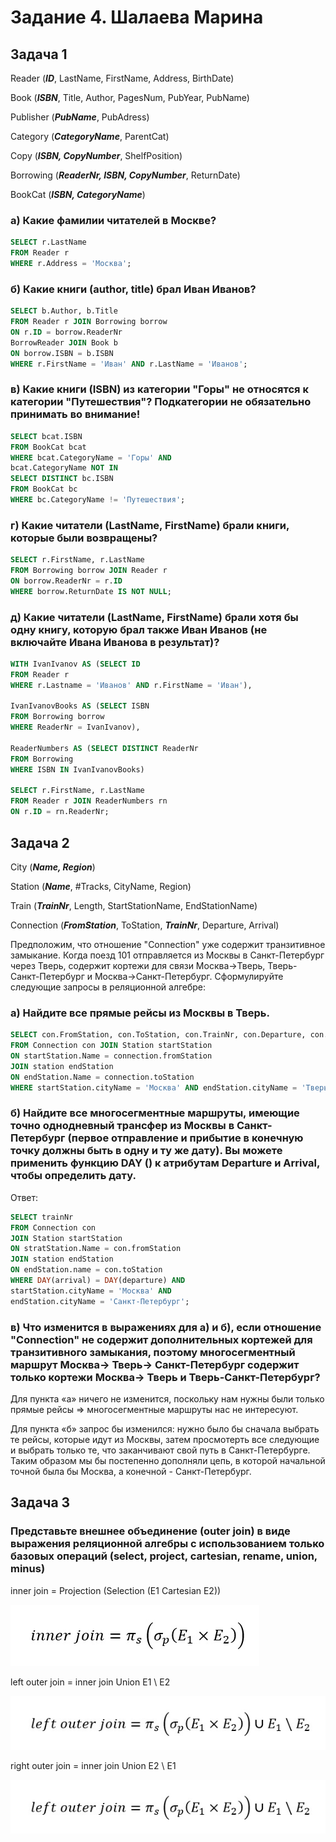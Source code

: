 # Задание 4. Шалаева Марина

## Задача 1

Reader (***ID***, LastName, FirstName, Address, BirthDate)

Book (***ISBN***, Title, Author, PagesNum, PubYear, PubName)

Publisher (***PubName***, PubAdress)

Category (***CategoryName***, ParentCat)

Copy (***ISBN, CopyNumber***, ShelfPosition)

Borrowing (***ReaderNr, ISBN, CopyNumber***, ReturnDate)

BookCat (***ISBN, CategoryName***)

### а) Какие фамилии читателей в Москве?

``` sql
SELECT r.LastName
FROM Reader r
WHERE r.Address = 'Москва';
```

### б) Какие книги (author, title) брал Иван Иванов?

``` sql
SELECT b.Author, b.Title
FROM Reader r JOIN Borrowing borrow
ON r.ID = borrow.ReaderNr
BorrowReader JOIN Book b
ON borrow.ISBN = b.ISBN
WHERE r.FirstName = 'Иван' AND r.LastName = 'Иванов';
```

### в) Какие книги (ISBN) из категории "Горы" не относятся к категории "Путешествия"? Подкатегории не обязательно принимать во внимание!

``` sql
SELECT bcat.ISBN
FROM BookCat bcat
WHERE bcat.CategoryName = 'Горы' AND
bcat.CategoryName NOT IN 
SELECT DISTINCT bc.ISBN
FROM BookCat bc
WHERE bc.CategoryName != 'Путешествия';
```

### г) Какие читатели (LastName, FirstName) брали книги, которые были возвращены?

``` sql
SELECT r.FirstName, r.LastName
FROM Borrowing borrow JOIN Reader r
ON borrow.ReaderNr = r.ID
WHERE borrow.ReturnDate IS NOT NULL;
```

### д) Какие читатели (LastName, FirstName) брали хотя бы одну книгу, которую брал также Иван Иванов (не включайте Ивана Иванова в результат)?

``` sql
WITH IvanIvanov AS (SELECT ID
FROM Reader r
WHERE r.Lastname = 'Иванов' AND r.FirstName = 'Иван'),

IvanIvanovBooks AS (SELECT ISBN
FROM Borrowing borrow
WHERE ReaderNr = IvanIvanov),

ReaderNumbers AS (SELECT DISTINCT ReaderNr
FROM Borrowing
WHERE ISBN IN IvanIvanovBooks)

SELECT r.FirstName, r.LastName
FROM Reader r JOIN ReaderNumbers rn
ON r.ID = rn.ReaderNr;
```

## Задача 2

City (***Name, Region***)

Station (***Name***, #Tracks, CityName, Region) 

Train (***TrainNr***, Length, StartStationName, EndStationName)

Connection (***FromStation***, ToStation, ***TrainNr***, Departure, Arrival)

Предположим, что отношение "Connection" уже содержит транзитивное замыкание. Когда поезд 101 отправляется из Москвы в Санкт-Петербург через Тверь, содержит кортежи для связи Москва->Тверь, Тверь-Санкт-Петербург и Москва->Санкт-Петербург. Сформулируйте следующие запросы в реляционной алгебре:

### а) Найдите все прямые рейсы из Москвы в Тверь.

``` sql
SELECT con.FromStation, con.ToStation, con.TrainNr, con.Departure, con.Arrival
FROM Connection con JOIN Station startStation
ON startStation.Name = connection.fromStation 
JOIN station endStation 
ON endStation.Name = connection.toStation
WHERE startStation.cityName = 'Москва' AND endStation.cityName = 'Тверь';
```

### б) Найдите все многосегментные маршруты, имеющие точно однодневный трансфер из Москвы в Санкт-Петербург (первое отправление и прибытие в конечную точку должны быть в одну и ту же дату). Вы можете применить функцию DAY () к атрибутам Departure и Arrival, чтобы определить дату. 

Ответ:
``` sql
SELECT trainNr
FROM Connection con
JOIN Station startStation
ON stratStation.Name = con.fromStation 
JOIN station endStation
ON endStation.name = con.toStation
WHERE DAY(arrival) = DAY(departure) AND
startStation.cityName = 'Москва' AND
endStation.cityName = 'Санкт-Петербург';
```

### в) Что изменится в выражениях для а) и б), если отношение "Connection" не содержит дополнительных кортежей для транзитивного замыкания, поэтому многосегментный маршрут Москва-> Тверь-> Санкт-Петербург содержит только кортежи Москва-> Тверь и Тверь-Санкт-Петербург?

Для пункта «а» ничего не изменится, поскольку нам нужны были только прямые рейсы => многосегментные маршруты нас не интересуют.

Для пункта «б» запрос бы изменился: нужно было бы сначала выбрать те рейсы, которые идут из Москвы, затем просмотерть все следующие и выбрать только те, что заканчивают свой путь в Санкт-Петербурге. Таким образом мы бы постепенно дополняли цепь, в которой начальной точной была бы Москва, а конечной - Санкт-Петербург.

## Задача 3

### Представьте внешнее объединение (outer join) в виде выражения реляционной алгебры с использованием только базовых операций (select, project, cartesian, rename, union, minus)

inner join = Projection (Selection (E1 Cartesian E2))

![рисунок1](Рисунок1.jpg)

left outer join = inner join Union E1 \ E2

![рисунок2](Рисунок2.jpg)

right outer join = inner join Union E2 \ E1

![рисунок3](Рисунок2.jpg)
